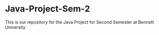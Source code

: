 # Java-Project-Sem-2
This is our repository for the Java Project for Second Semester at Bennett University


